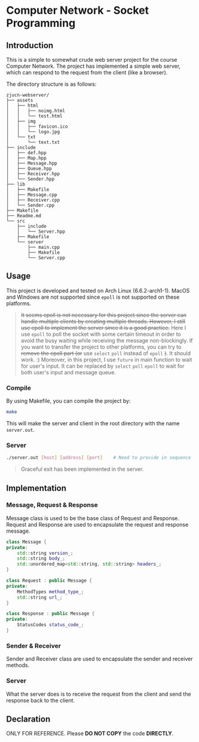 # Computer Network - Socket Programming

## Introduction

This is a simple to somewhat crude web server project for the course Computer Network. The project has implemented a simple web server, which can respond to the request from the client (like a browser).

The directory structure is as follows:

``` text
zjucn-webserver/
├── assets
│   ├── html
│   │   ├── noimg.html
│   │   └── test.html
│   ├── img
│   │   ├── favicon.ico
│   │   └── logo.jpg
│   └── txt
│       └── text.txt
├── include
│   ├── def.hpp
│   ├── Map.hpp
│   ├── Message.hpp
│   ├── Queue.hpp
│   ├── Receiver.hpp
│   └── Sender.hpp
├── lib
│   ├── Makefile
│   ├── Message.cpp
│   ├── Receiver.cpp
│   └── Sender.cpp
├── Makefile
├── Readme.md
└── src
    ├── include
    │   └── Server.hpp
    ├── Makefile
    └── server
        ├── main.cpp
        ├── Makefile
        └── Server.cpp
```

## Usage

This project is developed and tested on Arch Linux (6.6.2-arch1-1). MacOS and Windows are not supported since `epoll` is not supported on these platforms.

> ~~It seems epoll is not necessary for this project since the server can handle multiple clients by creating multiple threads. However, I still use epoll to implement the server since it is a good practice.~~
> Here I use `epoll` to poll the socket with some certain timeout in order to avoid the busy waiting while receiving the message non-blockingly.
> If you want to transfer the project to other platforms, you can try to ~~remove the epoll part (or~~ use `select` `poll` instead of `epoll` ~~)~~. It should work. :)
> Moreover, in this project, I use `future` in main function to wait for user's input. It can be replaced by `select` `poll` `epoll` to wait for both user's input and message queue.

### Compile

By using Makefile, you can compile the project by:

``` bash
make
```

This will make the server and client in the root directory with the name `server.out`.

### Server

``` bash
./server.out [host] [address] [port]    # Need to provide in sequence
```

> Graceful exit has been implemented in the server.

## Implementation

### Message, Request & Response

Message class is used to be the base class of Request and Response. Request and Response are used to encapsulate the request and response message.

``` cpp
class Message {
private:
    std::string version_;
    std::string body_;
    std::unordered_map<std::string, std::string> headers_;
}

class Request : public Message {
private:
    MethodTypes method_type_;
    std::string url_;
}

class Response : public Message {
private:
    StatusCodes status_code_;
}
```

### Sender & Receiver

Sender and Receiver class are used to encapsulate the sender and receiver methods.

### Server

What the server does is to receive the request from the client and send the response back to the client.

## Declaration

ONLY FOR REFERENCE. Please **DO NOT COPY** the code **DIRECTLY**.
